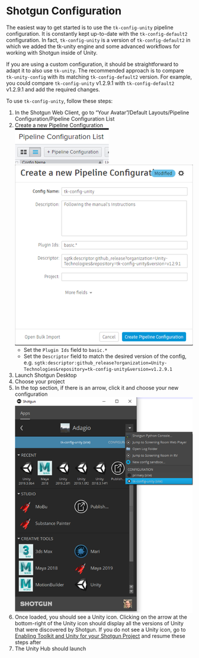 # Shotgun Configuration
The easiest way to get started is to use the `tk-config-unity` pipeline 
configuration. It is constantly kept up-to-date with the `tk-config-default2` 
configuration. In fact, `tk-config-unity` is a version of `tk-config-default2` 
in which we added the tk-unity engine and some advanced workflows for working 
with Shotgun inside of Unity.

If you are using a custom configuration, it should be straightforward to adapt
it to also use `tk-unity`. The recommended approach is to compare 
`tk-unity-config` with its matching `tk-config-default2` version. For example, 
you could compare `tk-config-unity` v1.2.9.1 with `tk-config-default2` 
v1.2.9.1 and add the required changes.

To use `tk-config-unity`, follow these steps: 

1. In the Shotgun Web Client, go to “Your Avatar”/Default Layouts/Pipeline Configuration/Pipeline Configuration List
2. Create a new Pipeline Configuration 
    ![Add Pipeline Configuration](images/add_pipeline_config.png) 
    ![Create Pipeline Configuration](images/create_pipeline_config.png) 
    * Set the `Plugin Ids` field to `basic.*`
    * Set the `Descriptor` field to match the desired version of the config, 
    e.g. `sgtk:descriptor:github_release?organization=Unity-Technologies&repository=tk-config-unity&version=v1.2.9.1`
3. Launch Shotgun Desktop 
4. Choose your project 
5. In the top section, if there is an arrow, click it and choose your new configuration 
    ![Select Configuration](images/select_config.png) 
6. Once loaded, you should see a Unity icon. Clicking on the arrow at the 
bottom-right of the Unity icon should display all the versions of Unity that 
were discovered by Shotgun. If you do not see a Unity icon, go to 
[Enabling Toolkit and Unity for your Shotgun Project](enablingToolkit.md) and 
resume these steps after
7. The Unity Hub should launch 
